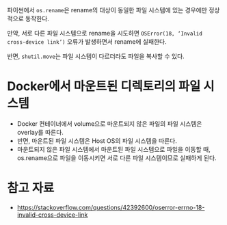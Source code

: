파이썬에서 `os.rename`은 rename의 대상이 동일한 파일 시스템에 있는 경우에만 정상적으로 동작한다.

만약, 서로 다른 파일 시스템으로 rename을 시도하면 `OSError(18, ‘Invalid cross-device link’)` 오류가 발생하면서 rename에 실패한다.

반면, `shutil.move`는 파일 시스템이 다르더라도 파일을 복사할 수 있다.

# Docker에서 마운트된 디렉토리의 파일 시스템

- Docker 컨테이너에서 volume으로 마운트되지 않은 파일의 파일 시스템은 overlay를 따른다.
- 반면, 마운트된 파일 시스템은 Host OS의 파일 시스템을 따른다.
- 마운트되지 않은 파일 시스템에서 마운트된 파일 시스템으로 파일을 이동할 때, os.rename으로 파일을 이동시키면 서로 다른 파일 시스템이므로 실패하게 된다.

# 참고 자료

- https://stackoverflow.com/questions/42392600/oserror-errno-18-invalid-cross-device-link
